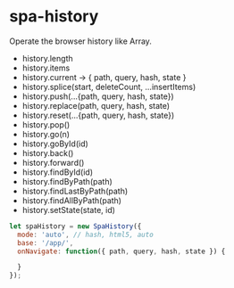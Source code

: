 # spa-history

Operate the browser history like Array.

- history.length
- history.items
- history.current -> { path, query, hash, state }
- history.splice(start, deleteCount, ...insertItems)
- history.push(...{path, query, hash, state})
- history.replace(path, query, hash, state)
- history.reset(...{path, query, hash, state})
- history.pop()
- history.go(n)
- history.goById(id)
- history.back()
- history.forward()
- history.findById(id)
- history.findByPath(path)
- history.findLastByPath(path)
- history.findAllByPath(path)
- history.setState(state, id)


```js
let spaHistory = new SpaHistory({
  mode: 'auto', // hash, html5, auto
  base: '/app/',
  onNavigate: function({ path, query, hash, state }) {

  }
});
```

